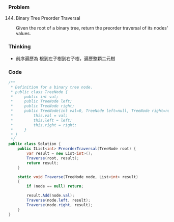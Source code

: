 ### Problem

144. Binary Tree Preorder Traversal

     Given the root of a binary tree, return the preorder traversal of its nodes' values.

### Thinking

- 前序遍歷為 根到左子樹到右子樹，遍歷整顆二元樹    

### Code
```csharp
/**
 * Definition for a binary tree node.
 * public class TreeNode {
 *     public int val;
 *     public TreeNode left;
 *     public TreeNode right;
 *     public TreeNode(int val=0, TreeNode left=null, TreeNode right=null) {
 *         this.val = val;
 *         this.left = left;
 *         this.right = right;
 *     }
 * }
 */
public class Solution {
    public IList<int> PreorderTraversal(TreeNode root) {
        var result = new List<int>();
        Traverse(root, result);
        return result;
    }

    static void Traverse(TreeNode node, List<int> result)
    {
        if (node == null) return;

        result.Add(node.val);
        Traverse(node.left, result);
        Traverse(node.right, result);
    }
}
```
